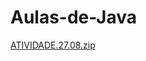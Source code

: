 # Aulas-de-Java
[ATIVIDADE.27.08.zip](https://github.com/user-attachments/files/16771146/ATIVIDADE.27.08.zip)
